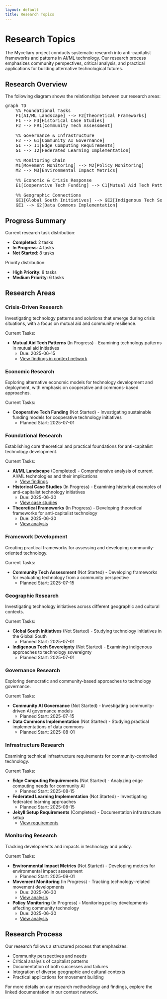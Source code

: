 ```yaml
---
layout: default
title: Research Topics
---
```


# Research Topics

The Myceliary project conducts systematic research into anti-capitalist frameworks and patterns in AI/ML technology. Our research process emphasizes community perspectives, critical analysis, and practical applications for building alternative technological futures.

## Research Overview

The following diagram shows the relationships between our research areas:

<pre class="mermaid">
graph TD
    %% Foundational Tasks
    F1[AI/ML Landscape] --> F2[Theoretical Frameworks]
    F1 --> F3[Historical Case Studies]
    F2 --> FR1[Community Tech Assessment]
    
    %% Governance & Infrastructure
    F2 --> G1[Community AI Governance]
    G1 --> I1[Edge Computing Requirements]
    G1 --> I2[Federated Learning Implementation]
    
    %% Monitoring Chain
    M1[Movement Monitoring] --> M2[Policy Monitoring]
    M2 --> M3[Environmental Impact Metrics]
    
    %% Economic & Crisis Response
    E1[Cooperative Tech Funding] --> C1[Mutual Aid Tech Patterns]
    
    %% Geographic Connections
    GE1[Global South Initiatives] --> GE2[Indigenous Tech Sovereignty]
    GE1 --> G2[Data Commons Implementation]
</pre>

## Progress Summary

Current research task distribution:
- **Completed**: 2 tasks
- **In Progress**: 4 tasks
- **Not Started**: 8 tasks

Priority distribution:
- **High Priority**: 8 tasks
- **Medium Priority**: 6 tasks

## Research Areas

### Crisis-Driven Research

Investigating technology patterns and solutions that emerge during crisis situations, with a focus on mutual aid and community resilience.

Current Tasks:
- **Mutual Aid Tech Patterns** (In Progress) - Examining technology patterns in mutual aid initiatives
  - Due: 2025-06-15
  - [View findings in context network](/context-network/analysis/findings/case_studies/mutual_aid_tech.md)

### Economic Research

Exploring alternative economic models for technology development and deployment, with emphasis on cooperative and commons-based approaches.

Current Tasks:
- **Cooperative Tech Funding** (Not Started) - Investigating sustainable funding models for cooperative technology initiatives
  - Planned Start: 2025-07-01

### Foundational Research

Establishing core theoretical and practical foundations for anti-capitalist technology development.

Current Tasks:
- **AI/ML Landscape** (Completed) - Comprehensive analysis of current AI/ML technologies and their implications
  - [View findings](/context-network/analysis/findings/ai_ml_landscape_analysis.md)
- **Historical Case Studies** (In Progress) - Examining historical examples of anti-capitalist technology initiatives
  - Due: 2025-06-30
  - [View case studies](/context-network/analysis/findings/case_studies/)
- **Theoretical Frameworks** (In Progress) - Developing theoretical frameworks for anti-capitalist technology
  - Due: 2025-06-30
  - [View analysis](/context-network/analysis/findings/theoretical_frameworks_analysis.md)

### Framework Development

Creating practical frameworks for assessing and developing community-oriented technology.

Current Tasks:
- **Community Tech Assessment** (Not Started) - Developing frameworks for evaluating technology from a community perspective
  - Planned Start: 2025-07-15

### Geographic Research

Investigating technology initiatives across different geographic and cultural contexts.

Current Tasks:
- **Global South Initiatives** (Not Started) - Studying technology initiatives in the Global South
  - Planned Start: 2025-07-01
- **Indigenous Tech Sovereignty** (Not Started) - Examining indigenous approaches to technology sovereignty
  - Planned Start: 2025-07-01

### Governance Research

Exploring democratic and community-based approaches to technology governance.

Current Tasks:
- **Community AI Governance** (Not Started) - Investigating community-driven AI governance models
  - Planned Start: 2025-07-15
- **Data Commons Implementation** (Not Started) - Studying practical implementations of data commons
  - Planned Start: 2025-08-01

### Infrastructure Research

Examining technical infrastructure requirements for community-controlled technology.

Current Tasks:
- **Edge Computing Requirements** (Not Started) - Analyzing edge computing needs for community AI
  - Planned Start: 2025-08-15
- **Federated Learning Implementation** (Not Started) - Investigating federated learning approaches
  - Planned Start: 2025-08-15
- **Jekyll Setup Requirements** (Completed) - Documentation infrastructure setup
  - [View requirements](/context-network/research_tasks/infrastructure/jekyll_setup_requirements.md)

### Monitoring Research

Tracking developments and impacts in technology and policy.

Current Tasks:
- **Environmental Impact Metrics** (Not Started) - Developing metrics for environmental impact assessment
  - Planned Start: 2025-09-01
- **Movement Monitoring** (In Progress) - Tracking technology-related movement developments
  - Due: 2025-06-30
  - [View analysis](/context-network/analysis/findings/movement_monitoring_analysis.md)
- **Policy Monitoring** (In Progress) - Monitoring policy developments affecting community technology
  - Due: 2025-06-30
  - [View analysis](/context-network/analysis/findings/policy_monitoring_analysis.md)

## Research Process

Our research follows a structured process that emphasizes:
- Community perspectives and needs
- Critical analysis of capitalist patterns
- Documentation of both successes and failures
- Integration of diverse geographic and cultural contexts
- Practical applications for movement building

For more details on our research methodology and findings, explore the linked documentation in our context network.
